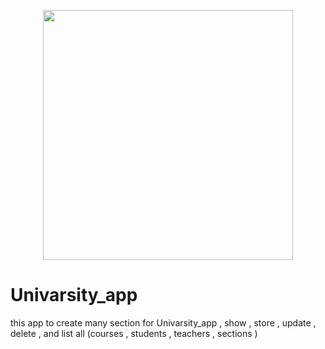 <p align="center"><a href="https://laravel.com" target="_blank"><img src="https://raw.githubusercontent.com/laravel/art/master/logo-lockup/5%20SVG/2%20CMYK/1%20Full%20Color/laravel-logolockup-cmyk-red.svg" width="400"></a></p>


<h1> Univarsity_app</h1> 

this app to create many section for Univarsity_app , show , store , update , delete , and list all (courses , students , teachers , sections )

